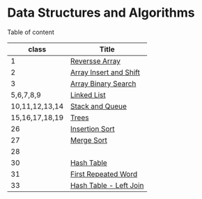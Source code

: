 # Data Structures and Algorithms

Table of content

|class | Title|
|---|---|
|1|[Reversse Array](class01-reverse-array/array-reverse.md)|
|2|[Array Insert and Shift](class02-array-insert-shift/README.md)|
|3|[Array Binary Search](class03-binary-search/README.md)|
|5,6,7,8,9|[Linked List](class05-linked-list/README.md)|
|10,11,12,13,14|[Stack and Queue](class10-stack-and-queue/README.md)|
|15,16,17,18,19|[Trees](class15_trees/README.md)|
|26|[Insertion Sort](class26-insertion-sort/README.md)|
|27|[Merge Sort](class27_merge_sort/README.md)
|28||
|30|[Hash Table](hash_table/README.md)
|31|[First Repeated Word](/home/emad/.pyenv/shims/python)
|33|[Hash Table - Left Join](class33-left-join/README.md)